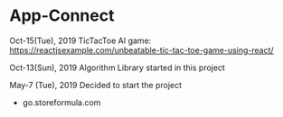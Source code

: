 # App-Connect


Oct-15(Tue), 2019
TicTacToe AI game: 
https://reactjsexample.com/unbeatable-tic-tac-toe-game-using-react/

Oct-13(Sun), 2019
Algorithm Library started in this project

May-7 (Tue), 2019
Decided to start the project
* go.storeformula.com
